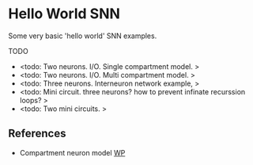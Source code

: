 # Hello World SNN

Some very basic 'hello world' SNN examples.

TODO
* <todo: Two neurons. I/O. Single compartment model. >
* <todo: Two neurons. I/O. Multi compartment model. >
* <todo: Three neurons. Interneuron network example, >
* <todo: Mini circuit. three neurons? how to prevent infinate recurssion loops? >
* <todo: Two mini circuits.  >

## References

* Compartment neuron model [WP](https://en.wikipedia.org/wiki/Compartmental_neuron_models)
